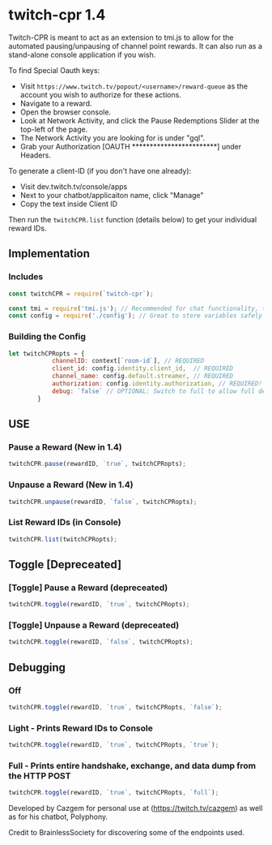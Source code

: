 # twitch-cpr 1.4

Twitch-CPR is meant to act as an extension to tmi.js to allow for the automated pausing/unpausing of channel point rewards. It can also run as a stand-alone console application if you wish.

To find Special Oauth keys:
- Visit `https://www.twitch.tv/popout/<username>/reward-queue` as the account you wish to authorize for these actions.
- Navigate to a reward.
- Open the browser console.
- Look at Network Activity, and click the Pause Redemptions Slider at the top-left of the page.
- The Network Activity you are looking for is under "gql".
- Grab your Authorization [OAUTH ************************] under Headers.

To generate a client-ID (if you don't have one already):
- Visit dev.twitch.tv/console/apps
- Next to your chatbot/applicaiton name, click "Manage"
- Copy the text inside Client ID


Then run the `twitchCPR.list` function (details below) to get your individual reward IDs.

## Implementation

### Includes
```javascript
const twitchCPR = require(`twitch-cpr`);

const tmi = require('tmi.js'); // Recommended for chat functionality, though not strictly necessary to function.
const config = require('./config'); // Great to store variables safely
```

### Building the Config
```javascript
let twitchCPRopts = {
            channelID: context[`room-id`], // REQUIRED
            client_id: config.identity.client_id,  // REQUIRED
            channel_name: config.default.streamer, // REQUIRED
            authorization: config.identity.authorization, // REQUIRED! "OAUTH ********************" This may WILL BE different than your usual OAUTH Pass. Info on Github.
            debug: `false` // OPTIONAL: Switch to full to allow full debug mode, or true for just the reward ID's (Full Debug not recommended for production use)
        }
```

## USE

### Pause a Reward (New in 1.4)
```javascript
twitchCPR.pause(rewardID, `true`, twitchCPRopts);
```

### Unpause a Reward (New in 1.4)
```javascript
twitchCPR.unpause(rewardID, `false`, twitchCPRopts);
```

### List Reward IDs (in Console)
```javascript
twitchCPR.list(twitchCPRopts);
```

## Toggle [Depreceated]

### [Toggle] Pause a Reward (depreceated)
```javascript
twitchCPR.toggle(rewardID, `true`, twitchCPRopts);
```

### [Toggle] Unpause a Reward (depreceated)
```javascript
twitchCPR.toggle(rewardID, `false`, twitchCPRopts);
```

## Debugging

### Off
```javascript
twitchCPR.toggle(rewardID, `true`, twitchCPRopts, `false`);
```
### Light - Prints Reward IDs to Console
```javascript
twitchCPR.toggle(rewardID, `true`, twitchCPRopts, `true`);
```

### Full - Prints entire handshake, exchange, and data dump from the HTTP POST
```javascript
twitchCPR.toggle(rewardID, `true`, twitchCPRopts, `full`);
```

Developed by Cazgem for personal use at (https://twitch.tv/cazgem) as well as for his chatbot, Polyphony.

Credit to BrainlessSociety for discovering some of the endpoints used.